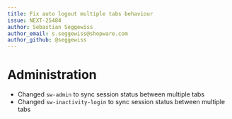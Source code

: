 ```yaml
---
title: Fix auto logout multiple tabs behaviour
issue: NEXT-25484
author: Sebastian Seggewiss
author_email: s.seggewiss@shopware.com
author_github: @seggewiss
---
```

# Administration
* Changed `sw-admin` to sync session status between multiple tabs
* Changed `sw-inactivity-login` to sync session status between multiple tabs
